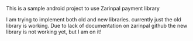 This is a sample android project to use Zarinpal payment library

I am trying to implement both old and new libraries. currently just the old library is working.
Due to lack of documentation on zarinpal github the new library is not working yet, but I am on it!
